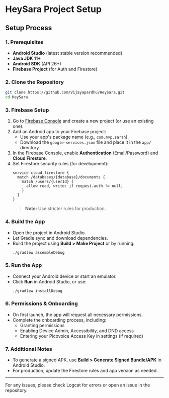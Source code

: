 # HeySara Project Setup
## Setup Process

### 1. Prerequisites
- **Android Studio** (latest stable version recommended)
- **Java JDK 11+**
- **Android SDK** (API 26+)
- **Firebase Project** (for Auth and Firestore)

### 2. Clone the Repository
```sh
git clone https://github.com/Vijayapardhu/HeySara.git
cd HeySara
```

### 3. Firebase Setup
1. Go to [Firebase Console](https://console.firebase.google.com/) and create a new project (or use an existing one).
2. Add an Android app to your Firebase project:
   - Use your app's package name (e.g., `com.mvp.sarah`).
   - Download the `google-services.json` file and place it in the `app/` directory.
3. In the Firebase Console, enable **Authentication** (Email/Password) and **Cloud Firestore**.
4. Set Firestore security rules (for development):
   ```
   service cloud.firestore {
     match /databases/{database}/documents {
       match /users/{userId} {
         allow read, write: if request.auth != null;
       }
     }
   }
   ```
   > **Note:** Use stricter rules for production.

### 4. Build the App
- Open the project in Android Studio.
- Let Gradle sync and download dependencies.
- Build the project using **Build > Make Project** or by running:
  ```sh
  ./gradlew assembleDebug
  ```

### 5. Run the App
- Connect your Android device or start an emulator.
- Click **Run** in Android Studio, or use:
  ```sh
  ./gradlew installDebug
  ```

### 6. Permissions & Onboarding
- On first launch, the app will request all necessary permissions.
- Complete the onboarding process, including:
  - Granting permissions
  - Enabling Device Admin, Accessibility, and DND access
  - Entering your Picovoice Access Key in settings (if required)

### 7. Additional Notes
- To generate a signed APK, use **Build > Generate Signed Bundle/APK** in Android Studio.
- For production, update the Firestore rules and app version as needed.

---

For any issues, please check Logcat for errors or open an issue in the repository. 
